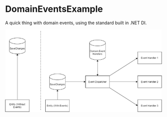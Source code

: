 # DomainEventsExample

A quick thing with domain events, using the standard built in .NET DI.

![alt text](https://github.com/harrymilnes/DomainEventsExample/blob/master/Diagram.png?raw=true)
